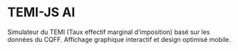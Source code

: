 # TEMI-JS AI

Simulateur du TEMI (Taux effectif marginal d’imposition) basé sur les données du CQFF. Affichage graphique interactif et design optimisé mobile.